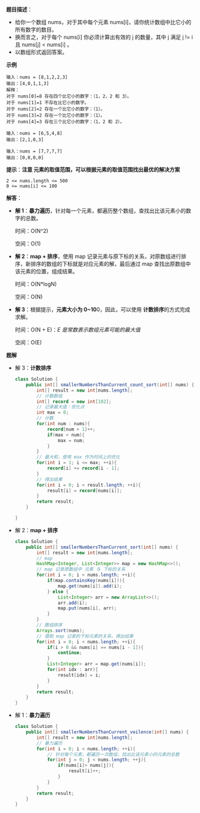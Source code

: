 **题目描述**： 

+ 给你一个数组 nums，对于其中每个元素 nums[i]，请你统计数组中比它小的所有数字的数目。
+ 换而言之，对于每个 nums[i] 你必须计算出有效的 j 的数量，其中 j 满足 j != i 且 nums[j] < nums[i] 。
+ 以数组形式返回答案。

**示例**

```
输入：nums = [8,1,2,2,3]
输出：[4,0,1,1,3]
解释： 
对于 nums[0]=8 存在四个比它小的数字：（1，2，2 和 3）。 
对于 nums[1]=1 不存在比它小的数字。
对于 nums[2]=2 存在一个比它小的数字：（1）。 
对于 nums[3]=2 存在一个比它小的数字：（1）。 
对于 nums[4]=3 存在三个比它小的数字：（1，2 和 2）。

输入：nums = [6,5,4,8]
输出：[2,1,0,3]

输入：nums = [7,7,7,7]
输出：[0,0,0,0]
```

**提示**：**注意 元素的取值范围，可以根据元素的取值范围找出最优的解决方案**

```
2 <= nums.length <= 500
0 <= nums[i] <= 100
```

**解答**：

+ **解 1**：**暴力遍历**，针对每一个元素，都遍历整个数组，查找出比该元素小的数字的总数。

  时间：O(N^2)

  空间：O(1)

+ **解 2**：**map + 排序**，使用 map 记录元素与原下标的关系，对原数组进行排序，新排序的数组的下标就是对应元素的解，最后通过 map 查找出原数组中该元素的位置，组成结果。

  时间：O(N*logN)

  空间：O(N)

+ **解 3**：根据提示，**元素大小为 0~10**0，因此，可以使用 **计数排序**的方式完成求解。

  时间：O(N + E)：*E 是常数表示数组元素可能的最大值*

  空间：O(E)

**题解**

+ 解 3：**计数排序**

  ```java
  class Solution {
      public int[] smallerNumbersThanCurrent_count_sort(int[] nums) {
          int[] result = new int[nums.length];
          // 计数数组
          int[] record = new int[102];
          // 记录最大值：优化点
          int max = 0;
          // 计数
          for(int num : nums){
              record[num + 1]++;
              if(max < num){
                  max = num;
              }
          }
          // 最大和，使用 max 作为时间上的优化
          for(int i = 1; i <= max; ++i){
              record[i] += record[i - 1];
          }
          // 得出结果
          for(int i = 0; i < result.length; ++i){
              result[i] = record[nums[i]];
          }
          return result;
      }
  
  }
  ```

+ 解 2：**map + 排序**

  ```java
  class Solution {
      public int[] smallerNumbersThanCurrent_sort(int[] nums) {
          int[] result = new int[nums.length];
          // map
          HashMap<Integer, List<Integer>> map = new HashMap<>();
          // map 记录原数组中 元素 与 下标的关系
          for(int i = 0; i < nums.length; ++i){
              if(map.containsKey(nums[i])){
                  map.get(nums[i]).add(i);
              } else { 
                  List<Integer> arr = new ArrayList<>();
                  arr.add(i);
                  map.put(nums[i], arr);
              }
          }
          // 数组排序
          Arrays.sort(nums);
          // 借助 map 记录的下标元素的关系，得出结果
          for(int i = 0; i < nums.length; ++i){
              if(i > 0 && nums[i] == nums[i - 1]){
                  continue;
              }
              List<Integer> arr = map.get(nums[i]);
              for(int idx : arr){
                  result[idx] = i;
              }
          }
          return result;
      }
  }
  ```

+ 解 1：**暴力遍历**

  ```java
  class Solution {
      public int[] smallerNumbersThanCurrent_voilence(int[] nums) {
          int[] result = new int[nums.length];
          // 暴力遍历
          for(int i = 0; i < nums.length; ++i){
              // 针对每个元素，都遍历一次数组，找出比该元素小的元素的总数
              for(int j = 0; j < nums.length; ++j){
                  if(nums[i]> nums[j]){
                      result[i]++;
                  }
              }
          }
          return result;
      }
  }
  ```

  